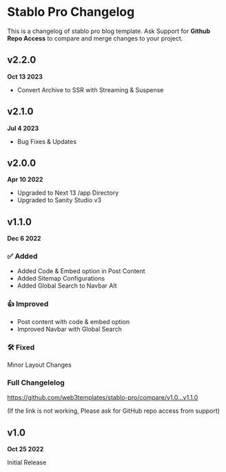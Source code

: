 # Stablo Pro Changelog

This is a changelog of stablo pro blog template. Ask Support for **Github Repo Access** to compare and merge changes to your project.

## v2.2.0

**Oct 13 2023**

- Convert Archive to SSR with Streaming & Suspense

## v2.1.0

**Jul 4 2023**

- Bug Fixes & Updates

## v2.0.0

**Apr 10 2022**

- Upgraded to Next 13 /app Directory
- Upgraded to Sanity Studio v3

## v1.1.0

**Dec 6 2022**

### ✅ Added

- Added Code & Embed option in Post Content
- Added Sitemap Configurations
- Added Global Search to Navbar Alt

### 👍 Improved

- Post content with code & embed option
- Improved Navbar with Global Search

### 🛠️ Fixed

Minor Layout Changes

### Full Changelelog

https://github.com/web3templates/stablo-pro/compare/v1.0...v1.1.0

(If the link is not working, Please ask for GitHub repo access from support)

## v1.0

**Oct 25 2022**

Initial Release
